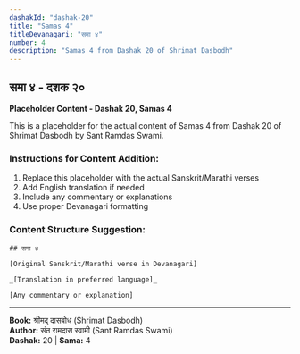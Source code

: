 ```yaml
---
dashakId: "dashak-20"
title: "Samas 4"
titleDevanagari: "समा ४"
number: 4
description: "Samas 4 from Dashak 20 of Shrimat Dasbodh"
---
```


## समा ४ - दशक २०

<!-- TODO: Add the actual Sanskrit/Marathi content here -->

**Placeholder Content - Dashak 20, Samas 4**

This is a placeholder for the actual content of Samas 4 from Dashak 20 of Shrimat Dasbodh by Sant Ramdas Swami.

### Instructions for Content Addition:
1. Replace this placeholder with the actual Sanskrit/Marathi verses
2. Add English translation if needed
3. Include any commentary or explanations
4. Use proper Devanagari formatting

### Content Structure Suggestion:
```
## समा ४

[Original Sanskrit/Marathi verse in Devanagari]

_[Translation in preferred language]_

[Any commentary or explanation]
```

---
**Book:** श्रीमद् दासबोध (Shrimat Dasbodh)  
**Author:** संत रामदास स्वामी (Sant Ramdas Swami)  
**Dashak:** 20 | **Sama:** 4
